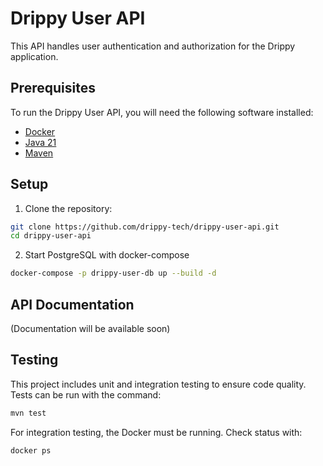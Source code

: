 # Drippy User API

This API handles user authentication and authorization for the Drippy application.

## Prerequisites

To run the Drippy User API, you will need the following software installed:
- [Docker](https://www.docker.com/)
- [Java 21](https://jdk.java.net/21/)
- [Maven](https://maven.apache.org/)

## Setup

1. Clone the repository:
```bash
git clone https://github.com/drippy-tech/drippy-user-api.git
cd drippy-user-api
```

2. Start PostgreSQL with docker-compose
 ```bash
 docker-compose -p drippy-user-db up --build -d
 ```

## API Documentation

(Documentation will be available soon)


## Testing

This project includes unit and integration testing to ensure code quality. Tests can be run with the command:
```bash
mvn test
```

For integration testing, the Docker must be running. Check status with:
```bash
docker ps
```
